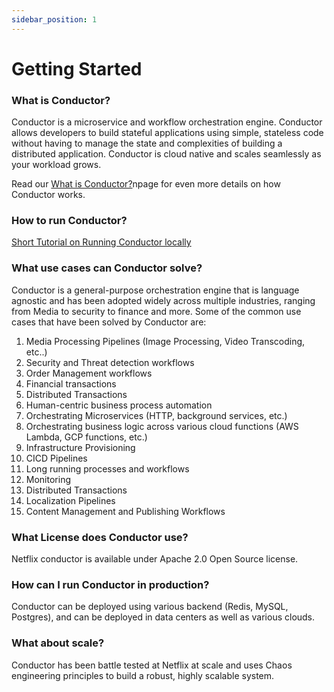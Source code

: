 ```yaml
---
sidebar_position: 1
---
```


# Getting Started
### What is Conductor?
Conductor is a microservice and workflow orchestration engine.
Conductor allows developers to build stateful applications using simple, 
stateless code without having to manage the state and complexities of building a distributed application.
Conductor is cloud native and scales seamlessly as your workload grows.

Read our [What is Conductor?](https://orkes.io/what-is-conductor/)npage for even more details on how Conductor works.

### How to run Conductor?
[Short Tutorial on Running Conductor locally](getting-started/install/running-locally)

### What use cases can Conductor solve?

Conductor is a general-purpose orchestration engine that is language agnostic and has been adopted widely across
multiple industries, ranging from Media to security to finance and more. Some of the common use cases that have been
solved by Conductor are:

1. Media Processing Pipelines (Image Processing, Video Transcoding, etc..)
2. Security and Threat detection workflows
3. Order Management workflows
4. Financial transactions
5. Distributed Transactions
6. Human-centric business process automation
7. Orchestrating Microservices (HTTP,  background services, etc.)
8. Orchestrating business logic across various cloud functions (AWS Lambda, GCP functions, etc.)
9. Infrastructure Provisioning
10. CICD Pipelines
11. Long running processes and workflows
12. Monitoring
13. Distributed Transactions
14. Localization Pipelines
15. Content Management and Publishing Workflows

### What License does Conductor use?
Netflix conductor is available under Apache 2.0 Open Source license.

### How can I run Conductor in production?
Conductor can be deployed using various backend (Redis, MySQL, Postgres), 
and can be deployed in data centers as well as various clouds.
  
### What about scale?
Conductor has been battle tested at Netflix at scale and uses Chaos engineering principles to build a robust, highly scalable system.
